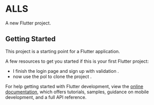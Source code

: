 # ALLS

A new Flutter project.

## Getting Started

This project is a starting point for a Flutter application.

A few resources to get you started if this is your first Flutter project:

- I finish the login page and sign up with validation .
- now use the pol to clone the project .

For help getting started with Flutter development, view the
[online documentation](https://docs.flutter.dev/), which offers tutorials,
samples, guidance on mobile development, and a full API reference.
